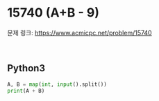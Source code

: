 # 15740 (A+B - 9)

문제 링크: <https://www.acmicpc.net/problem/15740>

<br>

## Python3

```python
A, B = map(int, input().split())
print(A + B)
```
